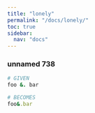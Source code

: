 ```yaml
---
title: "lonely"
permalink: "/docs/lonely/"
toc: true
sidebar:
  nav: "docs"
---
```

### unnamed 738
```ruby
# GIVEN
foo &. bar
```
```ruby
# BECOMES
foo&.bar
```
